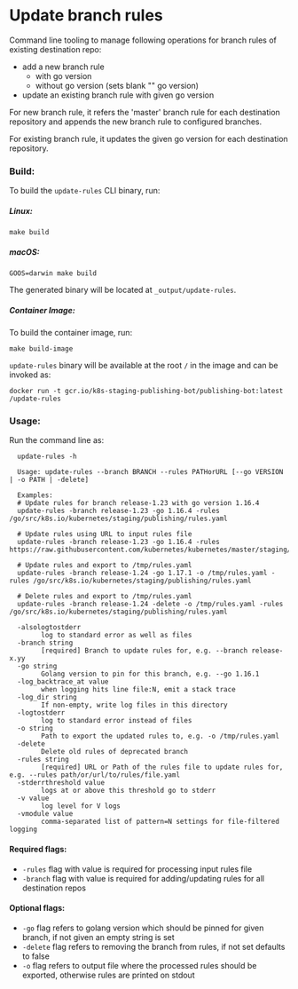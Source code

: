 Update branch rules
===================

Command line tooling to manage following operations for branch rules of existing destination repo:
 - add a new branch rule
    - with go version
    - without go version (sets blank "" go version)
 - update an existing branch rule with given go version

For new branch rule, it refers the 'master' branch rule for each destination repository and appends the new
branch rule to configured branches.

For existing branch rule, it updates the given go version for each destination repository.

### Build:

To build the `update-rules` CLI binary, run:

##### Linux:

```
make build
```

##### macOS:

```
GOOS=darwin make build
```

The generated binary will be located at `_output/update-rules`.

##### Container Image:

To build the container image, run:

```
make build-image
```

`update-rules` binary will be available at the root `/` in the image and can be invoked as:

```
docker run -t gcr.io/k8s-staging-publishing-bot/publishing-bot:latest /update-rules
```

### Usage:

Run the command line as:
```
  update-rules -h

  Usage: update-rules --branch BRANCH --rules PATHorURL [--go VERSION | -o PATH | -delete]

  Examples:
  # Update rules for branch release-1.23 with go version 1.16.4
  update-rules -branch release-1.23 -go 1.16.4 -rules /go/src/k8s.io/kubernetes/staging/publishing/rules.yaml

  # Update rules using URL to input rules file
  update-rules -branch release-1.23 -go 1.16.4 -rules https://raw.githubusercontent.com/kubernetes/kubernetes/master/staging/publishing/rules.yaml

  # Update rules and export to /tmp/rules.yaml
  update-rules -branch release-1.24 -go 1.17.1 -o /tmp/rules.yaml -rules /go/src/k8s.io/kubernetes/staging/publishing/rules.yaml  
  
  # Delete rules and export to /tmp/rules.yaml
  update-rules -branch release-1.24 -delete -o /tmp/rules.yaml -rules /go/src/k8s.io/kubernetes/staging/publishing/rules.yaml

  -alsologtostderr
    	log to standard error as well as files
  -branch string
    	[required] Branch to update rules for, e.g. --branch release-x.yy
  -go string
    	Golang version to pin for this branch, e.g. --go 1.16.1
  -log_backtrace_at value
    	when logging hits line file:N, emit a stack trace
  -log_dir string
    	If non-empty, write log files in this directory
  -logtostderr
    	log to standard error instead of files
  -o string
    	Path to export the updated rules to, e.g. -o /tmp/rules.yaml
  -delete
        Delete old rules of deprecated branch
  -rules string
    	[required] URL or Path of the rules file to update rules for, e.g. --rules path/or/url/to/rules/file.yaml
  -stderrthreshold value
    	logs at or above this threshold go to stderr
  -v value
    	log level for V logs
  -vmodule value
    	comma-separated list of pattern=N settings for file-filtered logging
```

#### Required flags:

- `-rules` flag with value is required for processing input rules file
- `-branch` flag with value is required for adding/updating rules for all destination repos

#### Optional flags:

- `-go` flag refers to golang version which should be pinned for given branch, if not given an empty string is set
- `-delete` flag refers to removing the branch from rules, if not set defaults to false 
- `-o` flag refers to output file where the processed rules should be exported, otherwise rules are printed on stdout
